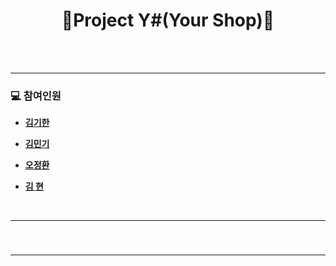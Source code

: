 <h1 align="center"><strong> 🌈Project Y#(Your Shop)🌈 </strong></h1>

<br/>

<br/>

---

### 💻 참여인원

- [**김기한**](https://github.com/kim-kihan)

- [**김민기**](https://github.com/MinGi0824)

- [**오정환**](https://github.com/Hwa-ning)

- [**김 현**](https://github.com/97k07h11)

<br/>

---

###

<br/>

---

###

